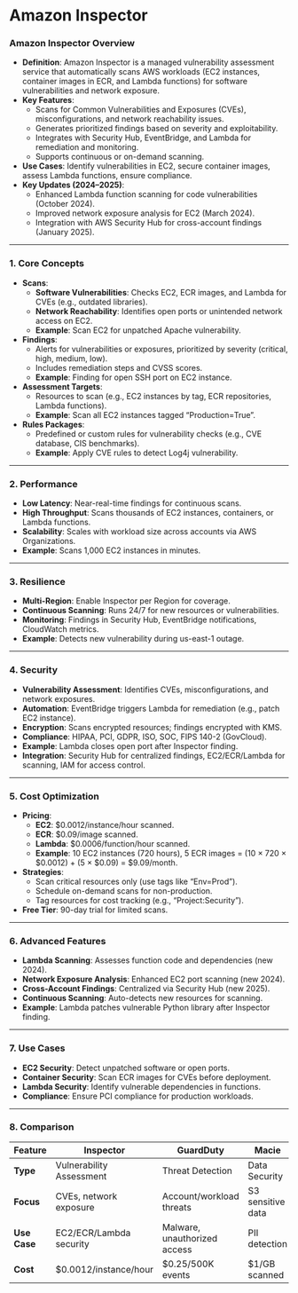 # Amazon Inspector

### **Amazon Inspector Overview**

- **Definition**: Amazon Inspector is a managed vulnerability assessment service that automatically scans AWS workloads (EC2 instances, container images in ECR, and Lambda functions) for software vulnerabilities and network exposure.
- **Key Features**:
    - Scans for Common Vulnerabilities and Exposures (CVEs), misconfigurations, and network reachability issues.
    - Generates prioritized findings based on severity and exploitability.
    - Integrates with Security Hub, EventBridge, and Lambda for remediation and monitoring.
    - Supports continuous or on-demand scanning.
- **Use Cases**: Identify vulnerabilities in EC2, secure container images, assess Lambda functions, ensure compliance.
- **Key Updates (2024–2025)**:
    - Enhanced Lambda function scanning for code vulnerabilities (October 2024).
    - Improved network exposure analysis for EC2 (March 2024).
    - Integration with AWS Security Hub for cross-account findings (January 2025).

---

### **1. Core Concepts**

- **Scans**:
    - **Software Vulnerabilities**: Checks EC2, ECR images, and Lambda for CVEs (e.g., outdated libraries).
    - **Network Reachability**: Identifies open ports or unintended network access on EC2.
    - **Example**: Scan EC2 for unpatched Apache vulnerability.
- **Findings**:
    - Alerts for vulnerabilities or exposures, prioritized by severity (critical, high, medium, low).
    - Includes remediation steps and CVSS scores.
    - **Example**: Finding for open SSH port on EC2 instance.
- **Assessment Targets**:
    - Resources to scan (e.g., EC2 instances by tag, ECR repositories, Lambda functions).
    - **Example**: Scan all EC2 instances tagged “Production=True”.
- **Rules Packages**:
    - Predefined or custom rules for vulnerability checks (e.g., CVE database, CIS benchmarks).
    - **Example**: Apply CVE rules to detect Log4j vulnerability.

---

### **2. Performance**

- **Low Latency**: Near-real-time findings for continuous scans.
- **High Throughput**: Scans thousands of EC2 instances, containers, or Lambda functions.
- **Scalability**: Scales with workload size across accounts via AWS Organizations.
- **Example**: Scans 1,000 EC2 instances in minutes.

---

### **3. Resilience**

- **Multi-Region**: Enable Inspector per Region for coverage.
- **Continuous Scanning**: Runs 24/7 for new resources or vulnerabilities.
- **Monitoring**: Findings in Security Hub, EventBridge notifications, CloudWatch metrics.
- **Example**: Detects new vulnerability during us-east-1 outage.

---

### **4. Security**

- **Vulnerability Assessment**: Identifies CVEs, misconfigurations, and network exposures.
- **Automation**: EventBridge triggers Lambda for remediation (e.g., patch EC2 instance).
- **Encryption**: Scans encrypted resources; findings encrypted with KMS.
- **Compliance**: HIPAA, PCI, GDPR, ISO, SOC, FIPS 140-2 (GovCloud).
- **Example**: Lambda closes open port after Inspector finding.
- **Integration**: Security Hub for centralized findings, EC2/ECR/Lambda for scanning, IAM for access control.

---

### **5. Cost Optimization**

- **Pricing**:
    - **EC2**: $0.0012/instance/hour scanned.
    - **ECR**: $0.09/image scanned.
    - **Lambda**: $0.0006/function/hour scanned.
    - **Example**: 10 EC2 instances (720 hours), 5 ECR images = (10 × 720 × $0.0012) + (5 × $0.09) = $9.09/month.
- **Strategies**:
    - Scan critical resources only (use tags like “Env=Prod”).
    - Schedule on-demand scans for non-production.
    - Tag resources for cost tracking (e.g., “Project:Security”).
- **Free Tier**: 90-day trial for limited scans.

---

### **6. Advanced Features**

- **Lambda Scanning**: Assesses function code and dependencies (new 2024).
- **Network Exposure Analysis**: Enhanced EC2 port scanning (new 2024).
- **Cross-Account Findings**: Centralized via Security Hub (new 2025).
- **Continuous Scanning**: Auto-detects new resources for scanning.
- **Example**: Lambda patches vulnerable Python library after Inspector finding.

---

### **7. Use Cases**

- **EC2 Security**: Detect unpatched software or open ports.
- **Container Security**: Scan ECR images for CVEs before deployment.
- **Lambda Security**: Identify vulnerable dependencies in functions.
- **Compliance**: Ensure PCI compliance for production workloads.

---

### **8. Comparison**

| **Feature** | **Inspector** | **GuardDuty** | **Macie** |
| --- | --- | --- | --- |
| **Type** | Vulnerability Assessment | Threat Detection | Data Security |
| **Focus** | CVEs, network exposure | Account/workload threats | S3 sensitive data |
| **Use Case** | EC2/ECR/Lambda security | Malware, unauthorized access | PII detection |
| **Cost** | $0.0012/instance/hour | $0.25/500K events | $1/GB scanned |